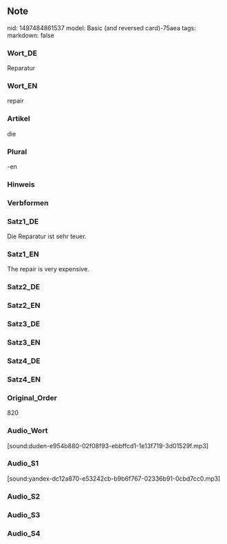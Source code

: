 ## Note
nid: 1497484861537
model: Basic (and reversed card)-75aea
tags: 
markdown: false

### Wort_DE
Reparatur

### Wort_EN
repair

### Artikel
die

### Plural
-en

### Hinweis


### Verbformen


### Satz1_DE
Die Reparatur ist sehr teuer.

### Satz1_EN
The repair is very expensive.

### Satz2_DE


### Satz2_EN


### Satz3_DE


### Satz3_EN


### Satz4_DE


### Satz4_EN


### Original_Order
820

### Audio_Wort
[sound:duden-e954b880-02f08f93-ebbffcd1-1e13f719-3d01529f.mp3]

### Audio_S1
[sound:yandex-dc12a870-e53242cb-b9b6f767-02336b91-0cbd7cc0.mp3]

### Audio_S2


### Audio_S3


### Audio_S4

